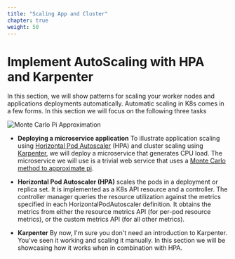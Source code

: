 ```yaml
---
title: "Scaling App and Cluster"
chapter: true
weight: 50
---
```


# Implement AutoScaling with HPA and Karpenter

In this section, we will show patterns for scaling your worker nodes and applications deployments automatically. Automatic scaling in K8s comes in a few forms. In this section we will focus on the following three tasks

![Monte Carlo Pi Approximation](/images/karpenter/deploy/monte_carlo_pi.png)

* **Deploying a microservice application** To illustrate application scaling using [Horizontal Pod Autoscaler](https://kubernetes.io/docs/tasks/run-application/horizontal-pod-autoscale/) (HPA) and cluster scaling using [Karpenter](https://github.com/awslabs/karpenter), we will deploy a microservice that generates CPU load. The microservice we will use is a trivial web service that uses a [Monte Carlo method to approximate pi](https://en.wikipedia.org/wiki/Monte_Carlo_integration).


* **Horizontal Pod Autoscaler (HPA)** scales the pods in a deployment or replica set. It is implemented as a K8s API resource and a controller. The controller manager queries the resource utilization against the metrics specified in each HorizontalPodAutoscaler definition. It obtains the metrics from either the resource metrics API (for per-pod resource metrics), or the custom metrics API (for all other metrics).

* **Karpenter** By now, I'm sure you don't need an introduction to Karpenter. You've seen it working and scaling it manually. In this section we will be showcasing how it works when in combination with HPA.